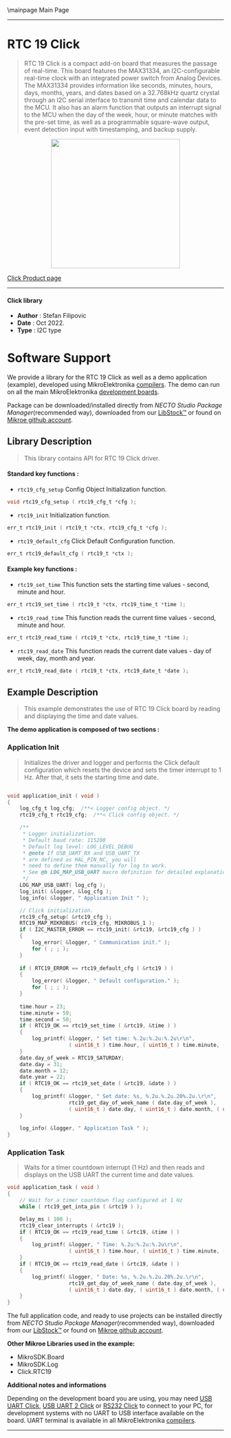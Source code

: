 \mainpage Main Page

---
# RTC 19 Click

> RTC 19 Click is a compact add-on board that measures the passage of real-time. This board features the MAX31334, an I2C-configurable real-time clock with an integrated power switch from Analog Devices. The MAX31334 provides information like seconds, minutes, hours, days, months, years, and dates based on a 32.768kHz quartz crystal through an I2C serial interface to transmit time and calendar data to the MCU. It also has an alarm function that outputs an interrupt signal to the MCU when the day of the week, hour, or minute matches with the pre-set time, as well as a programmable square-wave output, event detection input with timestamping, and backup supply.

<p align="center">
  <img src="https://download.mikroe.com/images/click_for_ide/rtc19_click.png" height=300px>
</p>

[Click Product page](https://www.mikroe.com/rtc-19-click)

---


#### Click library

- **Author**        : Stefan Filipovic
- **Date**          : Oct 2022.
- **Type**          : I2C type


# Software Support

We provide a library for the RTC 19 Click
as well as a demo application (example), developed using MikroElektronika
[compilers](https://www.mikroe.com/necto-studio).
The demo can run on all the main MikroElektronika [development boards](https://www.mikroe.com/development-boards).

Package can be downloaded/installed directly from *NECTO Studio Package Manager*(recommended way), downloaded from our [LibStock&trade;](https://libstock.mikroe.com) or found on [Mikroe github account](https://github.com/MikroElektronika/mikrosdk_click_v2/tree/master/clicks).

## Library Description

> This library contains API for RTC 19 Click driver.

#### Standard key functions :

- `rtc19_cfg_setup` Config Object Initialization function.
```c
void rtc19_cfg_setup ( rtc19_cfg_t *cfg );
```

- `rtc19_init` Initialization function.
```c
err_t rtc19_init ( rtc19_t *ctx, rtc19_cfg_t *cfg );
```

- `rtc19_default_cfg` Click Default Configuration function.
```c
err_t rtc19_default_cfg ( rtc19_t *ctx );
```

#### Example key functions :

- `rtc19_set_time` This function sets the starting time values - second, minute and hour.
```c
err_t rtc19_set_time ( rtc19_t *ctx, rtc19_time_t *time );
```

- `rtc19_read_time` This function reads the current time values - second, minute and hour.
```c
err_t rtc19_read_time ( rtc19_t *ctx, rtc19_time_t *time );
```

- `rtc19_read_date` This function reads the current date values - day of week, day, month and year.
```c
err_t rtc19_read_date ( rtc19_t *ctx, rtc19_date_t *date );
```

## Example Description

> This example demonstrates the use of RTC 19 Click board by reading and displaying the time and date values.

**The demo application is composed of two sections :**

### Application Init

> Initializes the driver and logger and performs the Click default configuration which resets the device and sets the timer interrupt to 1 Hz. After that, it sets the starting time and date.

```c

void application_init ( void )
{
    log_cfg_t log_cfg;  /**< Logger config object. */
    rtc19_cfg_t rtc19_cfg;  /**< Click config object. */

    /** 
     * Logger initialization.
     * Default baud rate: 115200
     * Default log level: LOG_LEVEL_DEBUG
     * @note If USB_UART_RX and USB_UART_TX 
     * are defined as HAL_PIN_NC, you will 
     * need to define them manually for log to work. 
     * See @b LOG_MAP_USB_UART macro definition for detailed explanation.
     */
    LOG_MAP_USB_UART( log_cfg );
    log_init( &logger, &log_cfg );
    log_info( &logger, " Application Init " );

    // Click initialization.
    rtc19_cfg_setup( &rtc19_cfg );
    RTC19_MAP_MIKROBUS( rtc19_cfg, MIKROBUS_1 );
    if ( I2C_MASTER_ERROR == rtc19_init( &rtc19, &rtc19_cfg ) ) 
    {
        log_error( &logger, " Communication init." );
        for ( ; ; );
    }
    
    if ( RTC19_ERROR == rtc19_default_cfg ( &rtc19 ) )
    {
        log_error( &logger, " Default configuration." );
        for ( ; ; );
    }
    
    time.hour = 23;
    time.minute = 59;
    time.second = 50;
    if ( RTC19_OK == rtc19_set_time ( &rtc19, &time ) )
    {
        log_printf( &logger, " Set time: %.2u:%.2u:%.2u\r\n", 
                    ( uint16_t ) time.hour, ( uint16_t ) time.minute, ( uint16_t ) time.second );
    }
    date.day_of_week = RTC19_SATURDAY;
    date.day = 31;
    date.month = 12;
    date.year = 22;
    if ( RTC19_OK == rtc19_set_date ( &rtc19, &date ) )
    {
        log_printf( &logger, " Set date: %s, %.2u.%.2u.20%.2u.\r\n", 
                    rtc19_get_day_of_week_name ( date.day_of_week ),
                    ( uint16_t ) date.day, ( uint16_t ) date.month, ( uint16_t ) date.year );
    }
    
    log_info( &logger, " Application Task " );
}

```

### Application Task

> Waits for a timer countdown interrupt (1 Hz) and then reads and displays on the USB UART the current time and date values.

```c
void application_task ( void )
{
    // Wait for a timer countdown flag configured at 1 Hz
    while ( rtc19_get_inta_pin ( &rtc19 ) );

    Delay_ms ( 100 );
    rtc19_clear_interrupts ( &rtc19 );
    if ( RTC19_OK == rtc19_read_time ( &rtc19, &time ) )
    {
        log_printf( &logger, " Time: %.2u:%.2u:%.2u\r\n", 
                    ( uint16_t ) time.hour, ( uint16_t ) time.minute, ( uint16_t ) time.second );
    }
    if ( RTC19_OK == rtc19_read_date ( &rtc19, &date ) )
    {
        log_printf( &logger, " Date: %s, %.2u.%.2u.20%.2u.\r\n", 
                    rtc19_get_day_of_week_name ( date.day_of_week ),
                    ( uint16_t ) date.day, ( uint16_t ) date.month, ( uint16_t ) date.year );
    }
}
```

The full application code, and ready to use projects can be installed directly from *NECTO Studio Package Manager*(recommended way), downloaded from our [LibStock&trade;](https://libstock.mikroe.com) or found on [Mikroe github account](https://github.com/MikroElektronika/mikrosdk_click_v2/tree/master/clicks).

**Other Mikroe Libraries used in the example:**

- MikroSDK.Board
- MikroSDK.Log
- Click.RTC19

**Additional notes and informations**

Depending on the development board you are using, you may need
[USB UART Click](https://www.mikroe.com/usb-uart-click),
[USB UART 2 Click](https://www.mikroe.com/usb-uart-2-click) or
[RS232 Click](https://www.mikroe.com/rs232-click) to connect to your PC, for
development systems with no UART to USB interface available on the board. UART
terminal is available in all MikroElektronika
[compilers](https://shop.mikroe.com/compilers).

---
